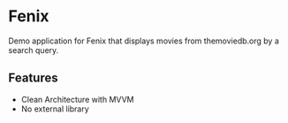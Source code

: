 # Fenix
Demo application for Fenix that displays movies from themoviedb.org by a search query.

## Features
- Clean Architecture with MVVM
- No external library
